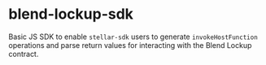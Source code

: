 # blend-lockup-sdk

Basic JS SDK to enable `stellar-sdk` users to generate `invokeHostFunction` operations and parse return values for interacting with the Blend Lockup contract.
